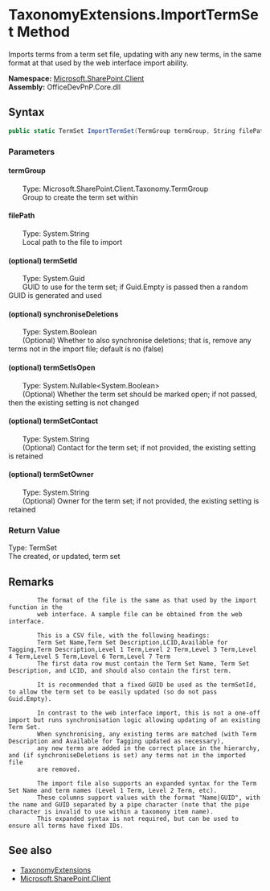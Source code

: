 # TaxonomyExtensions.ImportTermSet Method  
 Imports terms from a term set file, updating with any new terms, in the same format at that used by the web interface import ability.   

**Namespace:** [Microsoft.SharePoint.Client](Microsoft.SharePoint.Client.md)  
**Assembly:** OfficeDevPnP.Core.dll  
## Syntax
```C#
public static TermSet ImportTermSet(TermGroup termGroup, String filePath, Guid termSetId, Boolean synchroniseDeletions, Nullable<Boolean> termSetIsOpen, String termSetContact, String termSetOwner)
```
### Parameters
#### termGroup  
&emsp;&emsp;Type: Microsoft.SharePoint.Client.Taxonomy.TermGroup  
&emsp;&emsp;Group to create the term set within  

  

#### filePath  
&emsp;&emsp;Type: System.String  
&emsp;&emsp;Local path to the file to import  

  

#### (optional) termSetId  
&emsp;&emsp;Type: System.Guid  
&emsp;&emsp;GUID to use for the term set; if Guid.Empty is passed then a random GUID is generated and used  

  

#### (optional) synchroniseDeletions  
&emsp;&emsp;Type: System.Boolean  
&emsp;&emsp;(Optional) Whether to also synchronise deletions; that is, remove any terms not in the import file; default is no (false)  

  

#### (optional) termSetIsOpen  
&emsp;&emsp;Type: System.Nullable<System.Boolean>  
&emsp;&emsp;(Optional) Whether the term set should be marked open; if not passed, then the existing setting is not changed  

  

#### (optional) termSetContact  
&emsp;&emsp;Type: System.String  
&emsp;&emsp;(Optional) Contact for the term set; if not provided, the existing setting is retained  

  

#### (optional) termSetOwner  
&emsp;&emsp;Type: System.String  
&emsp;&emsp;(Optional) Owner for the term set; if not provided, the existing setting is retained  

  

### Return Value
Type: TermSet  
The created, or updated, term set  


## Remarks 

            The format of the file is the same as that used by the import function in the 
            web interface. A sample file can be obtained from the web interface.
            
            This is a CSV file, with the following headings:
            Term Set Name,Term Set Description,LCID,Available for Tagging,Term Description,Level 1 Term,Level 2 Term,Level 3 Term,Level 4 Term,Level 5 Term,Level 6 Term,Level 7 Term
            The first data row must contain the Term Set Name, Term Set Description, and LCID, and should also contain the first term. 
            
            It is recommended that a fixed GUID be used as the termSetId, to allow the term set to be easily updated (so do not pass Guid.Empty).
            
            In contrast to the web interface import, this is not a one-off import but runs synchronisation logic allowing updating of an existing Term Set.
            When synchronising, any existing terms are matched (with Term Description and Available for Tagging updated as necessary),
            any new terms are added in the correct place in the hierarchy, and (if synchroniseDeletions is set) any terms not in the imported file 
            are removed.
            
            The import file also supports an expanded syntax for the Term Set Name and term names (Level 1 Term, Level 2 Term, etc).
            These columns support values with the format "Name|GUID", with the name and GUID separated by a pipe character (note that the pipe character is invalid to use within a taxomony item name).
            This expanded syntax is not required, but can be used to ensure all terms have fixed IDs.
            
## See also
- [TaxonomyExtensions](Microsoft.SharePoint.Client.TaxonomyExtensions.md) 
- [Microsoft.SharePoint.Client](Microsoft.SharePoint.Client.md) 
